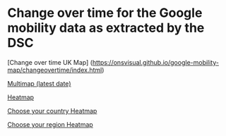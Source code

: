 # Change over time for the Google mobility data as extracted by the DSC

[Change over time UK Map]
(https://onsvisual.github.io/google-mobility-map/changeovertime/index.html)

[Multimap (latest date)](https://onsvisual.github.io/google-mobility-map/multimap/index.html)

[Heatmap](https://onsvisual.github.io/google-mobility-map/heatmap/index.html)

[Choose your country Heatmap](https://onsvisual.github.io/google-mobility-map/heatmap-filter-country/index.html)

[Choose your region Heatmap](https://onsvisual.github.io/google-mobility-map/heatmap-filter-region/index.html)
